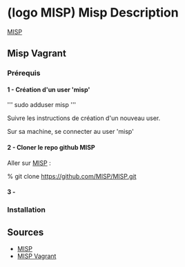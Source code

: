 # (logo MISP) Misp Description

[MISP](https://www.misp-project.org/features.html)
## Misp Vagrant
### Prérequis
#### 1 - Création d'un user 'misp'

''' sudo adduser misp '''

Suivre les instructions de création d'un nouveau user.

Sur sa machine, se connecter au user 'misp'

#### 2 - Cloner le repo github MISP

Aller sur [MISP](https://github.com/MISP/MISP) :

% git clone https://github.com/MISP/MISP.git

#### 3 - 

### Installation
## Sources

- [MISP](https://www.misp-project.org/features.html)
- [MISP Vagrant](https://github.com/MISP/misp-vagrant)



